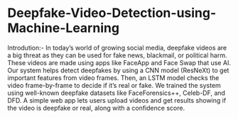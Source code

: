 # Deepfake-Video-Detection-using-Machine-Learning
Introdution:-
In today’s world of growing social media, deepfake videos are a big threat as they can be used for fake news, blackmail, or political harm. These videos are made using apps like FaceApp and Face Swap that use AI. Our system helps detect deepfakes by using a CNN model (ResNeXt) to get important features from video frames. Then, an LSTM model checks the video frame-by-frame to decide if it’s real or fake. We trained the system using well-known deepfake datasets like FaceForensics++, Celeb-DF, and DFD. A simple web app lets users upload videos and get results showing if the video is deepfake or real, along with a confidence score.
